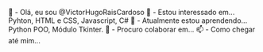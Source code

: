 👋 - Olá, eu sou @VictorHugoRaisCardoso
👀 - Estou interessado em... Pyhton, HTML e CSS, Javascript, C#
🌱 - Atualmente estou aprendendo... Python POO, Módulo Tkinter.
💞️ - Procuro colaborar em...
📫 - Como chegar até mim...

<!---
VictorHugoRaisCardoso/VictorHugoRaisCardoso is a ✨ special ✨ repository because its `README.md` (this file) appears on your GitHub profile.
You can click the Preview link to take a look at your changes.
--->
